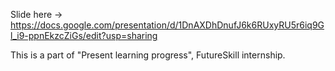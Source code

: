 Slide here -> https://docs.google.com/presentation/d/1DnAXDhDnufJ6k6RUxyRU5r6iq9Gl_i9-ppnEkzcZiGs/edit?usp=sharing

This is a part of "Present learning progress", FutureSkill internship.
